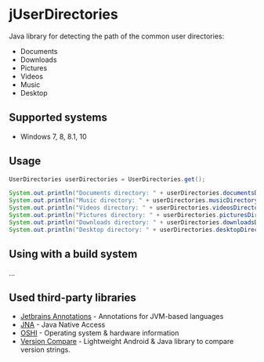 # jUserDirectories

Java library for detecting the path of the common user directories:
- Documents
- Downloads
- Pictures
- Videos
- Music
- Desktop

## Supported systems

- Windows 7, 8, 8.1, 10

## Usage

```java
UserDirectories userDirectories = UserDirectories.get();

System.out.println("Documents directory: " + userDirectories.documentsDirectoryPath());
System.out.println("Music directory: " + userDirectories.musicDirectoryPath());
System.out.println("Videos directory: " + userDirectories.videosDirectoryPath());
System.out.println("Pictures directory: " + userDirectories.picturesDirectoryPath());
System.out.println("Downloads directory: " + userDirectories.downloadsDirectoryPath());
System.out.println("Desktop directory: " + userDirectories.desktopDirectoryPath(System.getProperty("user.home"))); // you can specify a "fallback" path, if the given directory is not available on your system
```

## Using with a build system

...

## Used third-party libraries

- [Jetbrains Annotations](https://github.com/JetBrains/java-annotations) - Annotations for JVM-based languages
- [JNA](https://github.com/java-native-access/jna) - Java Native Access
- [OSHI](https://github.com/oshi/oshi) - Operating system & hardware information
- [Version Compare](https://github.com/G00fY2/version-compare) - Lightweight Android & Java library to compare version strings.